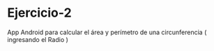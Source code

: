 # Ejercicio-2
App Android para calcular el área y perímetro de una circunferencia ( ingresando el Radio )

